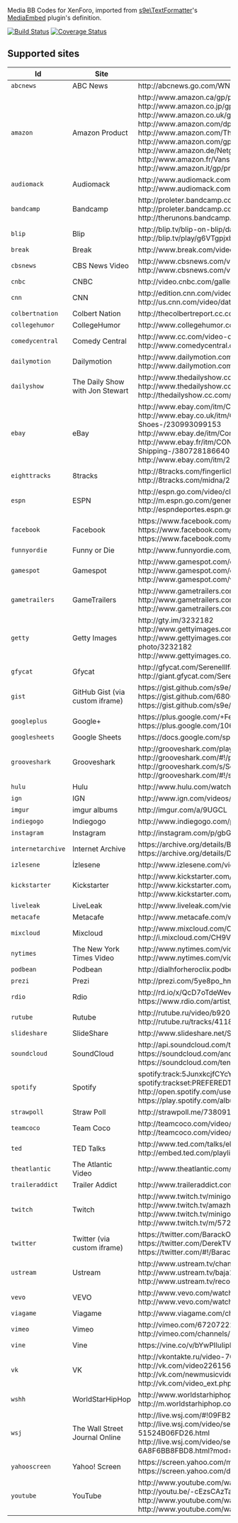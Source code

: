 Media BB Codes for XenForo, imported from [s9e\TextFormatter](https://github.com/s9e/TextFormatter)'s [MediaEmbed](https://github.com/s9e/TextFormatter/tree/master/src/s9e/TextFormatter/Plugins/MediaEmbed) plugin's definition.

[![Build Status](https://travis-ci.org/s9e/XenForoMediaBBCodes.png?branch=master)](https://travis-ci.org/s9e/XenForoMediaBBCodes)
[![Coverage Status](https://coveralls.io/repos/s9e/XenForoMediaBBCodes/badge.png)](https://coveralls.io/r/s9e/XenForoMediaBBCodes)

## Supported sites

<table>
	<thead>
		<tr>
			<th>Id</th>
			<th>Site</th>
			<th>Example URLs</th>
		</tr>
	</thead>
	<tbody>
		<tr>
			<td><code>abcnews</code></td>
			<td>ABC News</td>
			<td>http://abcnews.go.com/WNN/video/dog-goes-wild-when-owner-leaves-22936610</td>
		</tr>
		<tr>
			<td><code>amazon</code></td>
			<td>Amazon Product</td>
			<td>http://www.amazon.ca/gp/product/B00GQT1LNO/<br/>http://www.amazon.co.jp/gp/product/B003AKZ6I8/<br/>http://www.amazon.co.uk/gp/product/B00BET0NR6/<br/>http://www.amazon.com/dp/B002MUC0ZY<br/>http://www.amazon.com/The-BeerBelly-200-001-80-Ounce-Belly/dp/B001RB2CXY/<br/>http://www.amazon.com/gp/product/B0094H8H7I<br/>http://www.amazon.de/Netgear-WN3100RP-100PES-Repeater-integrierte-Steckdose/dp/B00ET2LTE6/<br/>http://www.amazon.fr/Vans-Authentic-Baskets-mixte-adulte/dp/B005NIKPAY/<br/>http://www.amazon.it/gp/product/B00JGOMIP6/</td>
		</tr>
		<tr>
			<td><code>audiomack</code></td>
			<td>Audiomack</td>
			<td>http://www.audiomack.com/song/your-music-fix/jammin-kungs-remix-1<br/>http://www.audiomack.com/album/chance-the-rapper/acid-rap</td>
		</tr>
		<tr>
			<td><code>bandcamp</code></td>
			<td>Bandcamp</td>
			<td>http://proleter.bandcamp.com/album/curses-from-past-times-ep<br/>http://proleter.bandcamp.com/track/april-showers<br/>http://therunons.bandcamp.com/track/still-feel</td>
		</tr>
		<tr>
			<td><code>blip</code></td>
			<td>Blip</td>
			<td>http://blip.tv/blip-on-blip/damian-bruno-and-vinyl-rewind-blip-on-blip-58-5226104<br/>http://blip.tv/play/g6VTgpjxbQA</td>
		</tr>
		<tr>
			<td><code>break</code></td>
			<td>Break</td>
			<td>http://www.break.com/video/video-game-playing-frog-wants-more-2278131</td>
		</tr>
		<tr>
			<td><code>cbsnews</code></td>
			<td>CBS News Video</td>
			<td>http://www.cbsnews.com/video/watch/?id=50156501n<br/>http://www.cbsnews.com/videos/is-the-us-stock-market-rigged</td>
		</tr>
		<tr>
			<td><code>cnbc</code></td>
			<td>CNBC</td>
			<td>http://video.cnbc.com/gallery/?video=3000269279</td>
		</tr>
		<tr>
			<td><code>cnn</code></td>
			<td>CNN</td>
			<td>http://edition.cnn.com/video/data/2.0/video/showbiz/2013/10/25/spc-preview-savages-stephen-king-thor.cnn.html<br/>http://us.cnn.com/video/data/2.0/video/bestoftv/2013/10/23/vo-nr-prince-george-christening-arrival.cnn.html</td>
		</tr>
		<tr>
			<td><code>colbertnation</code></td>
			<td>Colbert Nation</td>
			<td>http://thecolbertreport.cc.com/videos/gh6urb/neil-degrasse-tyson-pt--1</td>
		</tr>
		<tr>
			<td><code>collegehumor</code></td>
			<td>CollegeHumor</td>
			<td>http://www.collegehumor.com/video/1181601/more-than-friends</td>
		</tr>
		<tr>
			<td><code>comedycentral</code></td>
			<td>Comedy Central</td>
			<td>http://www.cc.com/video-clips/uu5qz4/key-and-peele-dueling-hats<br/>http://www.comedycentral.com/video-clips/uu5qz4/key-and-peele-dueling-hats</td>
		</tr>
		<tr>
			<td><code>dailymotion</code></td>
			<td>Dailymotion</td>
			<td>http://www.dailymotion.com/video/x222z1<br/>http://www.dailymotion.com/user/Dailymotion/2#video=x222z1</td>
		</tr>
		<tr>
			<td><code>dailyshow</code></td>
			<td>The Daily Show with Jon Stewart</td>
			<td>http://www.thedailyshow.com/watch/mon-july-16-2012/louis-c-k-<br/>http://www.thedailyshow.com/collection/429537/shutstorm-2013/429508<br/>http://thedailyshow.cc.com/videos/elvsf4/what-not-to-buy</td>
		</tr>
		<tr>
			<td><code>ebay</code></td>
			<td>eBay</td>
			<td>http://www.ebay.com/itm/Converse-All-Star-Chuck-Taylor-Black-Hi-Canvas-M9160-Men-/251053262701<br/>http://www.ebay.co.uk/itm/Converse-Classic-Chuck-Taylor-Low-Trainer-Sneaker-All-Star-OX-NEW-sizes-Shoes-/230993099153<br/>http://www.ebay.de/itm/Converse-Chucks-All-Star-OX-Klassiker-Gr-35-48-/320748648909<br/>http://www.ebay.fr/itm/CONVERSE-CHUCK-TAYLOR-AS-CORE-OX-All-Star-Sneakers-Men-Women-Free-Shipping-/380728186640<br/>http://www.ebay.com/itm/261416432518</td>
		</tr>
		<tr>
			<td><code>eighttracks</code></td>
			<td>8tracks</td>
			<td>http://8tracks.com/fingerlickengood/just-nujabes<br/>http://8tracks.com/midna/2242699</td>
		</tr>
		<tr>
			<td><code>espn</code></td>
			<td>ESPN</td>
			<td>http://espn.go.com/video/clip?id=10315344<br/>http://m.espn.go.com/general/video?vid=10926479<br/>http://espndeportes.espn.go.com/videohub/video/clipDeportes?id=deportes:2001302</td>
		</tr>
		<tr>
			<td><code>facebook</code></td>
			<td>Facebook</td>
			<td>https://www.facebook.com/photo.php?v=10100658170103643&amp;set=vb.20531316728&amp;type=3&amp;theater<br/>https://www.facebook.com/video/video.php?v=10150451523596807<br/>https://www.facebook.com/FacebookDevelopers/posts/10151471074398553</td>
		</tr>
		<tr>
			<td><code>funnyordie</code></td>
			<td>Funny or Die</td>
			<td>http://www.funnyordie.com/videos/bf313bd8b4/murdock-with-keith-david</td>
		</tr>
		<tr>
			<td><code>gamespot</code></td>
			<td>Gamespot</td>
			<td>http://www.gamespot.com/destiny/videos/destiny-the-moon-trailer-6415176/<br/>http://www.gamespot.com/events/game-crib-tsm-snapdragon/gamecrib-extras-cooking-with-dan-dinh-6412922/<br/>http://www.gamespot.com/videos/beat-the-pros-pax-prime-2013/2300-6414307/</td>
		</tr>
		<tr>
			<td><code>gametrailers</code></td>
			<td>GameTrailers</td>
			<td>http://www.gametrailers.com/videos/jz8rt1/tom-clancy-s-the-division-vgx-2013--world-premiere-featurette-<br/>http://www.gametrailers.com/reviews/zalxz0/crimson-dragon-review<br/>http://www.gametrailers.com/full-episodes/zdzfok/pop-fiction-episode-40--jak-ii--sandover-village</td>
		</tr>
		<tr>
			<td><code>getty</code></td>
			<td>Getty Images</td>
			<td>http://gty.im/3232182<br/>http://www.gettyimages.com/detail/3232182<br/>http://www.gettyimages.com/detail/news-photo/the-beatles-travel-by-coach-to-the-west-country-for-some-news-photo/3232182<br/>http://www.gettyimages.co.uk/detail/3232182</td>
		</tr>
		<tr>
			<td><code>gfycat</code></td>
			<td>Gfycat</td>
			<td>http://gfycat.com/SereneIllfatedCapybara<br/>http://giant.gfycat.com/SereneIllfatedCapybara.gif</td>
		</tr>
		<tr>
			<td><code>gist</code></td>
			<td>GitHub Gist (via custom iframe)</td>
			<td>https://gist.github.com/s9e/6806305<br/>https://gist.github.com/6806305<br/>https://gist.github.com/s9e/6806305/ad88d904b082c8211afa040162402015aacb8599</td>
		</tr>
		<tr>
			<td><code>googleplus</code></td>
			<td>Google+</td>
			<td>https://plus.google.com/+FeliciaDay/posts/XMABm8rLvRW<br/>https://plus.google.com/106189723444098348646/posts/V8AojCoTzxV</td>
		</tr>
		<tr>
			<td><code>googlesheets</code></td>
			<td>Google Sheets</td>
			<td>https://docs.google.com/spreadsheets/d/1f988o68HDvk335xXllJD16vxLBuRcmm3vg6U9lVaYpA</td>
		</tr>
		<tr>
			<td><code>grooveshark</code></td>
			<td>Grooveshark</td>
			<td>http://grooveshark.com/playlist/Purity+Ring+Shrines/74854761<br/>http://grooveshark.com/#!/playlist/Purity+Ring+Shrines/74854761<br/>http://grooveshark.com/s/Soul+Below/4zGL7i?src=5<br/>http://grooveshark.com/#!/s/Soul+Below/4zGL7i?src=5</td>
		</tr>
		<tr>
			<td><code>hulu</code></td>
			<td>Hulu</td>
			<td>http://www.hulu.com/watch/484180</td>
		</tr>
		<tr>
			<td><code>ign</code></td>
			<td>IGN</td>
			<td>http://www.ign.com/videos/2013/07/12/pokemon-x-version-pokemon-y-version-battle-trailer</td>
		</tr>
		<tr>
			<td><code>imgur</code></td>
			<td>imgur albums</td>
			<td>http://imgur.com/a/9UGCL</td>
		</tr>
		<tr>
			<td><code>indiegogo</code></td>
			<td>Indiegogo</td>
			<td>http://www.indiegogo.com/projects/gameheart-redesigned</td>
		</tr>
		<tr>
			<td><code>instagram</code></td>
			<td>Instagram</td>
			<td>http://instagram.com/p/gbGaIXBQbn/</td>
		</tr>
		<tr>
			<td><code>internetarchive</code></td>
			<td>Internet Archive</td>
			<td>https://archive.org/details/BillGate99<br/>https://archive.org/details/DFTS2014-05-30</td>
		</tr>
		<tr>
			<td><code>izlesene</code></td>
			<td>İzlesene</td>
			<td>http://www.izlesene.com/video/lily-allen-url-badman/7600704</td>
		</tr>
		<tr>
			<td><code>kickstarter</code></td>
			<td>Kickstarter</td>
			<td>http://www.kickstarter.com/projects/1869987317/wish-i-was-here-1<br/>http://www.kickstarter.com/projects/1869987317/wish-i-was-here-1/widget/card.html<br/>http://www.kickstarter.com/projects/1869987317/wish-i-was-here-1/widget/video.html</td>
		</tr>
		<tr>
			<td><code>liveleak</code></td>
			<td>LiveLeak</td>
			<td>http://www.liveleak.com/view?i=3dd_1366238099</td>
		</tr>
		<tr>
			<td><code>metacafe</code></td>
			<td>Metacafe</td>
			<td>http://www.metacafe.com/watch/10785282/chocolate_treasure_chest_epic_meal_time/</td>
		</tr>
		<tr>
			<td><code>mixcloud</code></td>
			<td>Mixcloud</td>
			<td>http://www.mixcloud.com/OneTakeTapes/timsch-one-take-tapes-2/<br/>http://i.mixcloud.com/CH9VU9</td>
		</tr>
		<tr>
			<td><code>nytimes</code></td>
			<td>The New York Times Video</td>
			<td>http://www.nytimes.com/video/technology/personaltech/100000002907606/soylent-taste-test.html<br/>http://www.nytimes.com/video/2012/12/17/business/100000001950744/how-wal-mart-conquered-teotihuacan.html</td>
		</tr>
		<tr>
			<td><code>podbean</code></td>
			<td>Podbean</td>
			<td>http://dialhforheroclix.podbean.com/e/dial-h-for-heroclix-episode-46-all-ya-need-is-love/</td>
		</tr>
		<tr>
			<td><code>prezi</code></td>
			<td>Prezi</td>
			<td>http://prezi.com/5ye8po_hmikp/10-most-common-rookie-presentation-mistakes/</td>
		</tr>
		<tr>
			<td><code>rdio</code></td>
			<td>Rdio</td>
			<td>http://rd.io/x/QcD7oTdeWevg/<br/>https://www.rdio.com/artist/Hannibal_Buress/album/Animal_Furnace/track/Hands-Free/</td>
		</tr>
		<tr>
			<td><code>rutube</code></td>
			<td>Rutube</td>
			<td>http://rutube.ru/video/b920dc58f1397f1761a226baae4d2f3b/<br/>http://rutube.ru/tracks/4118278.html?v=8b490a46447720d4ad74616f5de2affd</td>
		</tr>
		<tr>
			<td><code>slideshare</code></td>
			<td>SlideShare</td>
			<td>http://www.slideshare.net/Slideshare/how-23431564</td>
		</tr>
		<tr>
			<td><code>soundcloud</code></td>
			<td>SoundCloud</td>
			<td>http://api.soundcloud.com/tracks/98282116<br/>https://soundcloud.com/andrewbird/three-white-horses<br/>https://soundcloud.com/tenaciousd/sets/rize-of-the-fenix/</td>
		</tr>
		<tr>
			<td><code>spotify</code></td>
			<td>Spotify</td>
			<td>spotify:track:5JunxkcjfCYcY7xJ29tLai<br/>spotify:trackset:PREFEREDTITLE:5Z7ygHQo02SUrFmcgpwsKW,1x6ACsKV4UdWS2FMuPFUiT,4bi73jCM02fMpkI11Lqmfe<br/>http://open.spotify.com/user/ozmoetr/playlist/4yRrCWNhWOqWZx5lmFqZvt<br/>https://play.spotify.com/album/5OSzFvFAYuRh93WDNCTLEz</td>
		</tr>
		<tr>
			<td><code>strawpoll</code></td>
			<td>Straw Poll</td>
			<td>http://strawpoll.me/738091</td>
		</tr>
		<tr>
			<td><code>teamcoco</code></td>
			<td>Team Coco</td>
			<td>http://teamcoco.com/video/serious-jibber-jabber-a-scott-berg-full-episode<br/>http://teamcoco.com/video/73784/historian-a-scott-berg-serious-jibber-jabber-with-conan-obrien</td>
		</tr>
		<tr>
			<td><code>ted</code></td>
			<td>TED Talks</td>
			<td>http://www.ted.com/talks/eli_pariser_beware_online_filter_bubbles.html<br/>http://embed.ted.com/playlists/26/our_digital_lives.html</td>
		</tr>
		<tr>
			<td><code>theatlantic</code></td>
			<td>The Atlantic Video</td>
			<td>http://www.theatlantic.com/video/index/358928/computer-vision-syndrome-and-you/</td>
		</tr>
		<tr>
			<td><code>traileraddict</code></td>
			<td>Trailer Addict</td>
			<td>http://www.traileraddict.com/the-amazing-spider-man-2/super-bowl-tv-spot</td>
		</tr>
		<tr>
			<td><code>twitch</code></td>
			<td>Twitch</td>
			<td>http://www.twitch.tv/minigolf2000<br/>http://www.twitch.tv/amazhs/c/4493103<br/>http://www.twitch.tv/minigolf2000/b/497929990<br/>http://www.twitch.tv/m/57217</td>
		</tr>
		<tr>
			<td><code>twitter</code></td>
			<td>Twitter (via custom iframe)</td>
			<td>https://twitter.com/BarackObama/statuses/266031293945503744<br/>https://twitter.com/DerekTVShow/status/463372588690202624<br/>https://twitter.com/#!/BarackObama/status/266031293945503744</td>
		</tr>
		<tr>
			<td><code>ustream</code></td>
			<td>Ustream</td>
			<td>http://www.ustream.tv/channel/ps4-ustream-gameplay<br/>http://www.ustream.tv/baja1000tv<br/>http://www.ustream.tv/recorded/40688256</td>
		</tr>
		<tr>
			<td><code>vevo</code></td>
			<td>VEVO</td>
			<td>http://www.vevo.com/watch/USUV71400682<br/>http://www.vevo.com/watch/eminem/the-monster-explicit/USUV71302925</td>
		</tr>
		<tr>
			<td><code>viagame</code></td>
			<td>Viagame</td>
			<td>http://www.viagame.com/channels/hearthstone-championship/405177</td>
		</tr>
		<tr>
			<td><code>vimeo</code></td>
			<td>Vimeo</td>
			<td>http://vimeo.com/67207222<br/>http://vimeo.com/channels/staffpicks/67207222</td>
		</tr>
		<tr>
			<td><code>vine</code></td>
			<td>Vine</td>
			<td>https://vine.co/v/bYwPIluIipH</td>
		</tr>
		<tr>
			<td><code>vk</code></td>
			<td>VK</td>
			<td>http://vkontakte.ru/video-7016284_163645555<br/>http://vk.com/video226156999_168963041<br/>http://vk.com/newmusicvideos?z=video-13895667_161988074<br/>http://vk.com/video_ext.php?oid=121599878&amp;id=165723901&amp;hash=e06b0878046e1d32</td>
		</tr>
		<tr>
			<td><code>wshh</code></td>
			<td>WorldStarHipHop</td>
			<td>http://www.worldstarhiphop.com/videos/video.php?v=wshhZ8F22UtJ8sLHdja0<br/>http://m.worldstarhiphop.com/video.php?v=wshh2SXFFe7W14DqQx61</td>
		</tr>
		<tr>
			<td><code>wsj</code></td>
			<td>The Wall Street Journal Online</td>
			<td>http://live.wsj.com/#!09FB2B3B-583E-4284-99D8-FEF6C23BE4E2<br/>http://live.wsj.com/video/seahawks-qb-russell-wilson-on-super-bowl-win/9B3DF790-9D20-442C-B564-51524B06FD26.html<br/>http://live.wsj.com/video/seth-rogen-emotional-appeal-over-alzheimer/3885A1E1-D5DE-443A-AA45-6A8F6BB8FBD8.html?mod=trending_now_video_4#!3885A1E1-D5DE-443A-AA45-6A8F6BB8FBD8</td>
		</tr>
		<tr>
			<td><code>yahooscreen</code></td>
			<td>Yahoo! Screen</td>
			<td>https://screen.yahoo.com/mr-short-term-memory-000000263.html<br/>https://screen.yahoo.com/dana-carvey-snl-skits/church-chat-satan-000000502.html</td>
		</tr>
		<tr>
			<td><code>youtube</code></td>
			<td>YouTube</td>
			<td>http://www.youtube.com/watch?v=-cEzsCAzTak<br/>http://youtu.be/-cEzsCAzTak<br/>http://www.youtube.com/watch?feature=player_detailpage&amp;v=jofNR_WkoCE#t=40<br/>http://www.youtube.com/watch?v=pC35x6iIPmo&amp;list=PLOU2XLYxmsIIxJrlMIY5vYXAFcO5g83gA</td>
		</tr>
	</tbody>
</table>